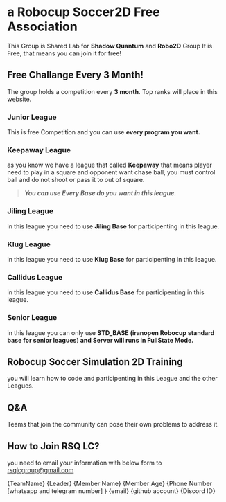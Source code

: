 # a Robocup Soccer2D Free Association
This Group is Shared Lab for __Shadow Quantum__ and __Robo2D__ Group
It is Free, that means you can join it for free!


## Free Challange Every 3 Month!
The group holds a competition every __3 month__.
Top ranks will place in this website.

### Junior League
This is free Competition and you can use __every program you want.__

### Keepaway League
as you know we have a league that called __Keepaway__ that means player need to play in a square and opponent want chase ball, you must control ball and do not shoot or pass it to out of square.

> ___You can use Every Base do you want in this league.___

### Jiling League
in this league you need to use __Jiling Base__ for participenting in this league.

### Klug League
in this league you need to use __Klug Base__ for participenting in this league.

### Callidus League
in this league you need to use __Callidus Base__ for participenting in this league.

### Senior League
in this league you can only use __STD_BASE (iranopen Robocup standard base for senior leagues)
and Server will runs in FullState Mode.__

## Robocup Soccer Simulation 2D Training
you will learn how to code and participenting in this League and the other Leagues.

## Q&A
Teams that join the community can pose their own problems to address it.

## How to Join RSQ LC?
you need to email your information with below form to rsqlcgroup@gmail.com

{TeamName}
{Leader}
{Member Name} {Member Age} {Phone Number [whatsapp and telegram number] } {email} {github account} {Discord ID}


